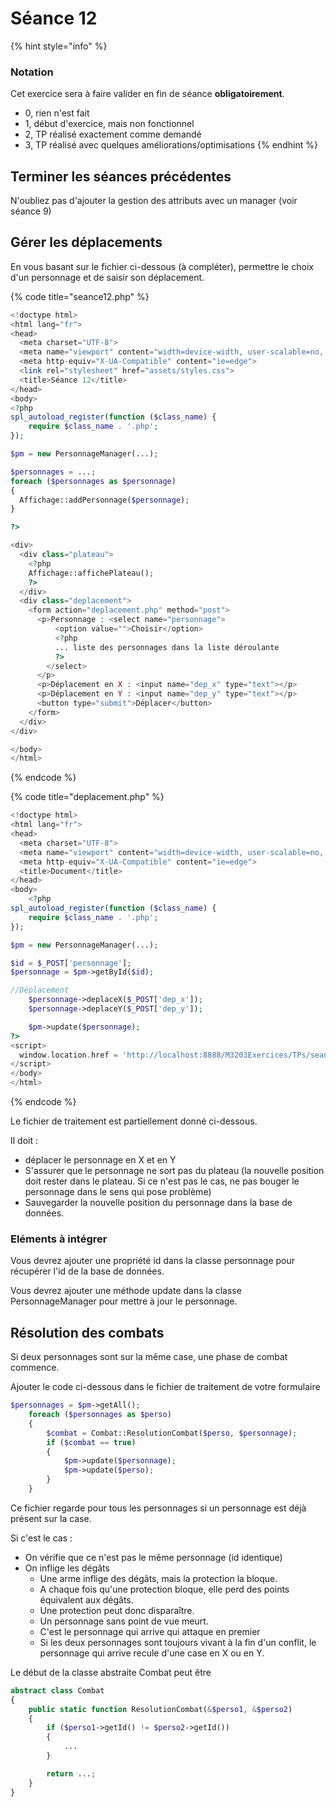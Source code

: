 # Séance 12

{% hint style="info" %}
### Notation

Cet exercice sera à faire valider en fin de séance **obligatoirement**.

* 0, rien n'est fait
* 1, début d'exercice, mais non fonctionnel
* 2, TP réalisé exactement comme demandé
* 3, TP réalisé avec quelques améliorations/optimisations
{% endhint %}

## Terminer les séances précédentes

N'oubliez pas d'ajouter la gestion des attributs avec un manager \(voir séance 9\)

## Gérer les déplacements

En vous basant sur le fichier ci-dessous \(à compléter\), permettre le choix d'un personnage et de saisir son déplacement.

{% code title="seance12.php" %}
```php
<!doctype html>
<html lang="fr">
<head>
  <meta charset="UTF-8">
  <meta name="viewport" content="width=device-width, user-scalable=no, initial-scale=1.0, maximum-scale=1.0, minimum-scale=1.0">
  <meta http-equiv="X-UA-Compatible" content="ie=edge">
  <link rel="stylesheet" href="assets/styles.css">
  <title>Séance 12</title>
</head>
<body>
<?php
spl_autoload_register(function ($class_name) {
    require $class_name . '.php';
});

$pm = new PersonnageManager(...);

$personnages = ...;
foreach ($personnages as $personnage)
{
  Affichage::addPersonnage($personnage);
}

?>

<div>
  <div class="plateau">
    <?php
    Affichage::affichePlateau();
    ?>
  </div>
  <div class="deplacement">
    <form action="deplacement.php" method="post">
      <p>Personnage : <select name="personnage">
          <option value="">Choisir</option>
          <?php
          ... liste des personnages dans la liste déroulante
          ?>
        </select>
      </p>
      <p>Déplacement en X : <input name="dep_x" type="text"></p>
      <p>Déplacement en Y : <input name="dep_y" type="text"></p>
      <button type="submit">Déplacer</button>
    </form>
  </div>
</div>

</body>
</html>

```
{% endcode %}

{% code title="deplacement.php" %}
```php
<!doctype html>
<html lang="fr">
<head>
  <meta charset="UTF-8">
  <meta name="viewport" content="width=device-width, user-scalable=no, initial-scale=1.0, maximum-scale=1.0, minimum-scale=1.0">
  <meta http-equiv="X-UA-Compatible" content="ie=edge">
  <title>Document</title>
</head>
<body>
    <?php
spl_autoload_register(function ($class_name) {
    require $class_name . '.php';
});

$pm = new PersonnageManager(...);

$id = $_POST['personnage'];
$personnage = $pm->getById($id);

//Déplacement
    $personnage->deplaceX($_POST['dep_x']);
    $personnage->deplaceY($_POST['dep_y']);

    $pm->update($personnage);
?>
<script>
  window.location.href = 'http://localhost:8888/M3203Exercices/TPs/seance12.php';
</script>
</body>
</html>

```
{% endcode %}

Le fichier de traitement est partiellement donné ci-dessous.

Il doit :

* déplacer le personnage en X et en Y
* S'assurer que le personnage ne sort pas du plateau \(la nouvelle position doit rester dans le plateau. Si ce n'est pas le cas, ne pas bouger le personnage dans le sens qui pose problème\)
* Sauvegarder la nouvelle position du personnage dans la base de données.

### Eléments à intégrer

Vous devrez ajouter une propriété id dans la classe personnage pour récupérer l'id de la base de données.

Vous devrez ajouter une méthode update dans la classe PersonnageManager pour mettre à jour le personnage.

## Résolution des combats

Si deux personnages sont sur la même case, une phase de combat commence.

Ajouter le code ci-dessous dans le fichier de traitement de votre formulaire

```php
$personnages = $pm->getAll();
    foreach ($personnages as $perso)
    {
        $combat = Combat::ResolutionCombat($perso, $personnage);
        if ($combat == true)
        {
            $pm->update($personnage);
            $pm->update($perso);
        }
    }
```

Ce fichier regarde pour tous les personnages si un personnage est déjà présent sur la case.

Si c'est le cas :

* On vérifie que ce n'est pas le même personnage \(id identique\)
* On inflige les dégâts
  * Une arme inflige des dégâts, mais la protection la bloque. 
  * A chaque fois qu'une protection bloque, elle perd des points équivalent aux dégâts.
  * Une protection peut donc disparaître.
  * Un personnage sans point de vue meurt.
  * C'est le personnage qui arrive qui attaque en premier
  * Si les deux personnages sont toujours vivant à la fin d'un conflit, le personnage qui arrive recule d'une case en X ou en Y. 

Le début de la classe abstraite Combat peut être

```php
abstract class Combat
{
    public static function ResolutionCombat(&$perso1, &$perso2)
    {
        if ($perso1->getId() != $perso2->getId())
        {
            ...
        }

        return ...;
    }
}
```

